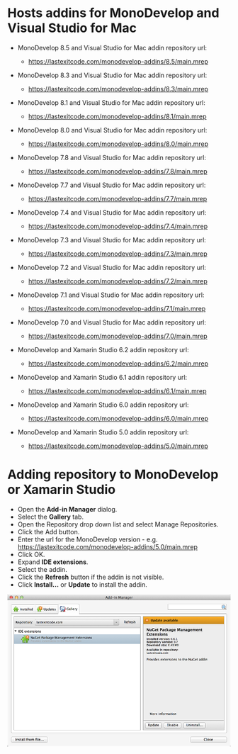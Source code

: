 # Hosts addins for MonoDevelop and Visual Studio for Mac

- MonoDevelop 8.5 and Visual Studio for Mac addin repository url:

  - https://lastexitcode.com/monodevelop-addins/8.5/main.mrep

- MonoDevelop 8.3 and Visual Studio for Mac addin repository url:

  - https://lastexitcode.com/monodevelop-addins/8.3/main.mrep

- MonoDevelop 8.1 and Visual Studio for Mac addin repository url:

  - https://lastexitcode.com/monodevelop-addins/8.1/main.mrep

- MonoDevelop 8.0 and Visual Studio for Mac addin repository url:

  - https://lastexitcode.com/monodevelop-addins/8.0/main.mrep

- MonoDevelop 7.8 and Visual Studio for Mac addin repository url:

  - https://lastexitcode.com/monodevelop-addins/7.8/main.mrep

- MonoDevelop 7.7 and Visual Studio for Mac addin repository url:

  - https://lastexitcode.com/monodevelop-addins/7.7/main.mrep
  
- MonoDevelop 7.4 and Visual Studio for Mac addin repository url:

  - https://lastexitcode.com/monodevelop-addins/7.4/main.mrep

- MonoDevelop 7.3 and Visual Studio for Mac addin repository url:

  - https://lastexitcode.com/monodevelop-addins/7.3/main.mrep

- MonoDevelop 7.2 and Visual Studio for Mac addin repository url:

  - https://lastexitcode.com/monodevelop-addins/7.2/main.mrep

- MonoDevelop 7.1 and Visual Studio for Mac addin repository url:

  - https://lastexitcode.com/monodevelop-addins/7.1/main.mrep
  
- MonoDevelop 7.0 and Visual Studio for Mac addin repository url:

  - https://lastexitcode.com/monodevelop-addins/7.0/main.mrep

- MonoDevelop and Xamarin Studio 6.2 addin repository url:

  - https://lastexitcode.com/monodevelop-addins/6.2/main.mrep

- MonoDevelop and Xamarin Studio 6.1 addin repository url:

  - https://lastexitcode.com/monodevelop-addins/6.1/main.mrep

- MonoDevelop and Xamarin Studio 6.0 addin repository url:

  - https://lastexitcode.com/monodevelop-addins/6.0/main.mrep

- MonoDevelop and Xamarin Studio 5.0 addin repository url:

  - https://lastexitcode.com/monodevelop-addins/5.0/main.mrep

# Adding repository to MonoDevelop or Xamarin Studio

 * Open the **Add-in Manager** dialog.
 * Select the **Gallery** tab.
 * Open the Repository drop down list and select Manage Repositories.
 * Click the Add button.
 * Enter the url for the MonoDevelop version - e.g. https://lastexitcode.com/monodevelop-addins/5.0/main.mrep
 * Click OK.
 * Expand **IDE extensions**.
 * Select the addin.
 * Click the **Refresh** button if the addin is not visible.
 * Click **Install...** or **Update** to install the addin.

![NuGet package management extension addin in the addin manager dialog](images/AddinManagerNuGetExtensionsAddin.png)
